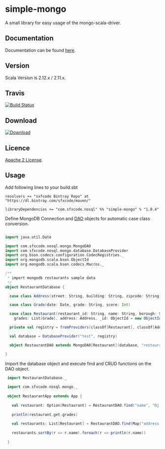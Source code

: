 # simple-mongo


A small library for easy usage of the mongo-scala-driver.

## Documentation

Documentation can be found [here](https://sfxcode.github.io/simple-mongo/).



## Version

Scala Version is 2.12.x / 2.11.x.

## Travis

[![Build Status](https://travis-ci.org/sfxcode/simple-mongo.svg?branch=master)](https://travis-ci.org/sfxcode/simple-mongo)

## Download

[ ![Download](https://api.bintray.com/packages/sfxcode/maven/simple-mongo/images/download.svg) ](https://bintray.com/sfxcode/maven/simple-mongo/_latestVersion)

## Licence

[Apache 2 License](https://github.com/sfxcode/simple-mongo/blob/master/LICENSE).


## Usage

Add following lines to your build.sbt

```
resolvers += "sxfcode Bintray Repo" at "https://dl.bintray.com/sfxcode/maven/"

libraryDependencies += "com.sfxcode.nosql" %% "simple-mongo" % "1.0.4"

```

Define MongoDB Connection and [DAO](https://en.wikipedia.org/wiki/Data_access_object) objects for automatic case class conversion.


```scala

import java.util.Date

import com.sfxcode.nosql.mongo.MongoDAO
import com.sfxcode.nosql.mongo.database.DatabaseProvider
import org.bson.codecs.configuration.CodecRegistries._
import org.mongodb.scala.bson.ObjectId
import org.mongodb.scala.bson.codecs.Macros._

/**
 * import mongodb restaurants sample data
 */
object RestaurantDatabase {

  case class Address(street: String, building: String, zipcode: String, coord: List[Double])

  case class Grade(date: Date, grade: String, score: Int)

  case class Restaurant(restaurant_id: String, name: String, borough: String, cuisine: String,
    grades: List[Grade], address: Address, _id: ObjectId = new ObjectId())

  private val registry = fromProviders(classOf[Restaurant], classOf[Address], classOf[Grade])

  val database = DatabaseProvider("test", registry)

  object RestaurantDAO extends MongoDAO[Restaurant](database, "restaurants")

}


```


Import the database object and execute find and CRUD functions on the DAO object.

```scala
 import RestaurantDatabase._
 
 import com.sfxcode.nosql.mongo._
 
 object RestaurantApp extends App {
 
   val restaurant: Option[Restaurant] = RestaurantDAO.find("name", "Dj Reynolds Pub And Restaurant")
 
   println(restaurant.get.grades)
 
   val restaurants: List[Restaurant] = RestaurantDAO.find(Map("address.zipcode" -> "10075", "cuisine" -> "Italian"))
 
   restaurants.sortBy(r => r.name).foreach(r => println(r.name))
 
 }

```





